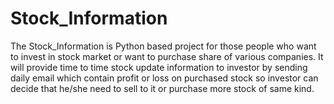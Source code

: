 # Stock_Information 
The Stock_Information is Python based project for those people who want to invest in stock market or want to purchase share of various companies. It will provide time to time stock update information to investor by sending daily email which contain profit or loss on purchased stock so investor can decide that he/she need to sell to it or purchase more stock of same kind.
